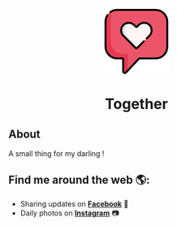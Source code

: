<p align="center">
  <a href="https://facebook.com/minhtxgenz/">
    <img src="img/favicon.png" />
  </a>
</p>

<h1 align="center"> Together </h1>

## About
A small thing for my darling !

## Find me around the web 🌎:
- Sharing updates on <a href="https://facebook.com/minhtxgenz/">__Facebook__</a> 💼
- Daily photos on <a href="https://www.instagram.com/minht.xgenz2911/">__Instagram__</a> 📷
